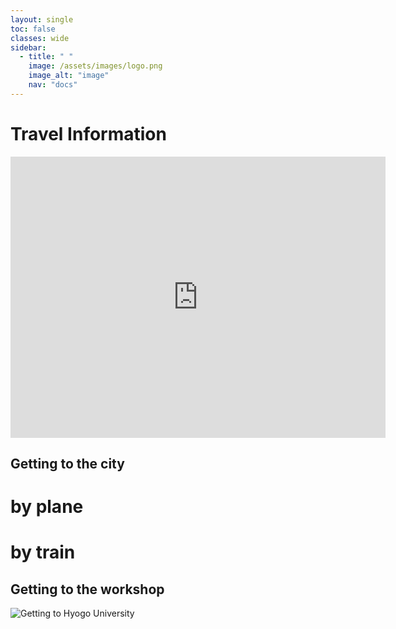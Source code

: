 ```yaml
---
layout: single
toc: false
classes: wide
sidebar:  
  - title: " "   
    image: /assets/images/logo.png
    image_alt: "image"
    nav: "docs"
---
```


# Travel Information

<iframe src="https://www.google.com/maps/embed?pb=!1m18!1m12!1m3!1d1895.3820955837764!2d135.0521891324715!3d34.6788142511598!2m3!1f0!2f0!3f0!3m2!1i1024!2i768!4f13.1!3m3!1m2!1s0x600081171aba2565%3A0x1275afca1c76f34b!2sUniversity+of+Hyogo!5e0!3m2!1sen!2ssg!4v1559327280439!5m2!1sen!2ssg" width="600" height="450" frameborder="0" style="border:0" allowfullscreen></iframe>

## Getting to the city

# by plane

# by train


## Getting to the workshop

![Getting to Hyogo University](http://www.hyogo-dai.ac.jp/en/about/img/Access_img_01.png)
